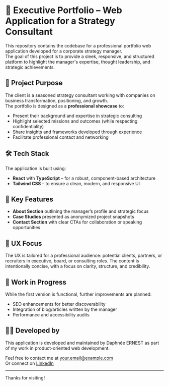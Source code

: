 # 🧭 Executive Portfolio – Web Application for a Strategy Consultant

This repository contains the codebase for a professional portfolio web application developed for a corporate strategy manager.  
The goal of this project is to provide a sleek, responsive, and structured platform to highlight the manager's expertise, thought leadership, and strategic achievements.

## 📌 Project Purpose

The client is a seasoned strategy consultant working with companies on business transformation, positioning, and growth.  
The portfolio is designed as a **professional showcase** to:

- Present their background and expertise in strategic consulting
- Highlight selected missions and outcomes (while respecting confidentiality)
- Share insights and frameworks developed through experience
- Facilitate professional contact and networking

## 🛠️ Tech Stack

The application is built using:

- **React** with **TypeScript** – for a robust, component-based architecture
- **Tailwind CSS** – to ensure a clean, modern, and responsive UI

## 🧩 Key Features

- **About Section** outlining the manager’s profile and strategic focus
- **Case Studies** presented as anonymized project snapshots
- **Contact Section** with clear CTAs for collaboration or speaking opportunities

## 💼 UX Focus

The UX is tailored for a professional audience: potential clients, partners, or recruiters in executive, board, or consulting roles. The content is intentionally concise, with a focus on clarity, structure, and credibility.

## 🚧 Work in Progress

While the first version is functional, further improvements are planned:

- SEO enhancements for better discoverability
- Integration of blog/articles written by the manager
- Performance and accessibility audits

## 🧑‍💻 Developed by

This application is developed and maintained by Daphnée ERNEST as part of my work in product-oriented web development.

Feel free to contact me at [your.email@example.com](mailto:daphnee.ernest@gmail.com)  
Or connect on [LinkedIn](https://linkedin.com/in/daphnee-ernest)

---

Thanks for visiting!

